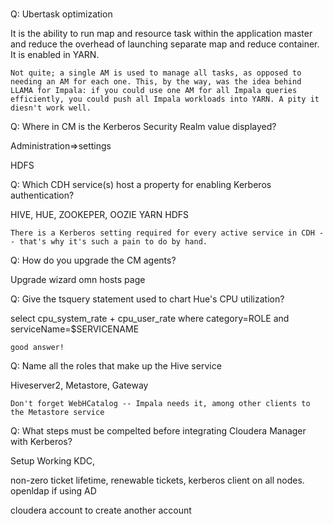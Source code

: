 ###
Q: Ubertask optimization

It is the ability to run map and resource task within the application master and reduce the overhead of launching separate map and reduce container. It is enabled in YARN.
```
Not quite; a single AM is used to manage all tasks, as opposed to needing an AM for each one. This, by the way, was the idea behind LLAMA for Impala: if you could use one AM for all Impala queries efficiently, you could push all Impala workloads into YARN. A pity it diesn't work well.
```

Q: Where in CM is the Kerberos Security Realm value displayed?

Administration=>settings

HDFS

Q: Which CDH service(s) host a property for enabling Kerberos authentication?

HIVE, HUE, ZOOKEPER, OOZIE YARN HDFS

```
There is a Kerberos setting required for every active service in CDH -- that's why it's such a pain to do by hand.
```

Q: How do you upgrade the CM agents?

Upgrade wizard omn hosts page

Q: Give the tsquery statement used to chart Hue's CPU utilization?

select cpu_system_rate + cpu_user_rate where category=ROLE and serviceName=$SERVICENAME

`good answer!`

Q: Name all the roles that make up the Hive service

Hiveserver2, Metastore, Gateway

`Don't forget WebHCatalog -- Impala needs it, among other clients to the Metastore service`

Q: What steps must be compelted before integrating Cloudera Manager with Kerberos?

Setup Working KDC, 

non-zero ticket lifetime, renewable tickets, kerberos client on all nodes. openldap if using AD

cloudera account to create another account

###
